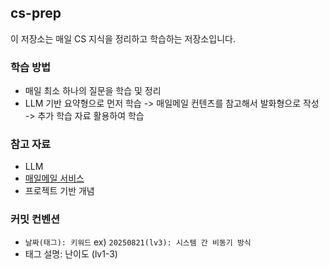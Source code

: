 ## cs-prep

이 저장소는 매일 CS 지식을 정리하고 학습하는 저장소입니다.

### 학습 방법
- 매일 최소 하나의 질문을 학습 및 정리
- LLM 기반 요약형으로 먼저 학습 -> 매일메일 컨텐츠를 참고해서 발화형으로 작성 -> 추가 학습 자료 활용하여 학습

### 참고 자료
- LLM
- [매일메일 서비스](https://www.maeil-mail.kr/)
- 프로젝트 기반 개념

### 커밋 컨벤션
- `날짜(태그): 키워드` ex) `20250821(lv3): 시스템 간 비동기 방식`
- 태그 설명: 난이도 (lv1-3)
